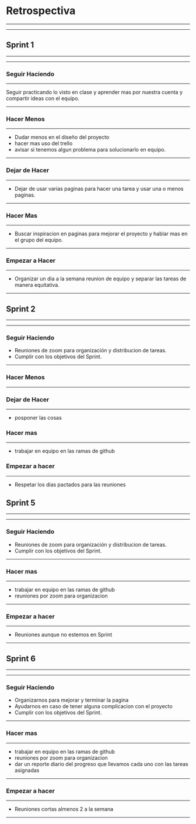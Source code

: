 # **Retrospectiva**



_________________________
_________________________
## Sprint 1 
______________
_______________________


### Seguir Haciendo

______________________


Seguir practicando lo visto en clase y aprender mas por nuestra cuenta y compartir ideas con el equipo.
____________________
### Hacer Menos 

_______________________
- Dudar menos en el diseño del proyecto
- hacer mas uso del trello
- avisar si tenemos algun problema para solucionarlo en equipo.
_________________________
### Dejar de Hacer
_______________________
- Dejar de usar varias paginas para hacer una tarea y usar una o menos paginas.
_________________________
### Hacer Mas
_______________________


- Buscar inspiracion en paginas para mejorar el proyecto y hablar mas en el grupo del equipo.

_________________________
### Empezar a Hacer
_______________________
- Organizar un dia a la semana reunion de equipo y separar las tareas de manera equitativa.
 
 
 
 
 
 _________________________
## Sprint 2
______________
_______________________

### Seguir Haciendo
- Reuniones de zoom para organización y distribucion de tareas.
- Cumplir con los objetivos del Sprint.
______________________

### Hacer Menos
____________________


### Dejar de Hacer
___________________
 - posponer las cosas 
### Hacer mas 
______________________
- trabajar en equipo en las ramas de github
### Empezar a hacer

____________________
 - Respetar los dias pactados para las reuniones
 
 
 ## Sprint 5
______________
_______________________
### Seguir Haciendo
- Reuniones de zoom para organización y distribucion de tareas.
- Cumplir con los objetivos del Sprint.
______________________

### Hacer mas 
______________________
- trabajar en equipo en las ramas de github
- reuniones por zoom para organizacion  
______________________


### Empezar a hacer
____________________
 - Reuniones aunque no estemos en Sprint
______________________

 ## Sprint 6
______________
_______________________
### Seguir Haciendo
- Organizarnos para mejorar y terminar la pagina
- Ayudarnos en caso de tener alguna complicacion con el proyecto
- Cumplir con los objetivos del Sprint.
______________________

### Hacer mas 
______________________
- trabajar en equipo en las ramas de github
- reuniones por zoom para organizacion
- dar un reporte diario del progreso que llevamos cada uno con las tareas asignadas
______________________


### Empezar a hacer
____________________
 - Reuniones cortas almenos 2 a la semana
______________________